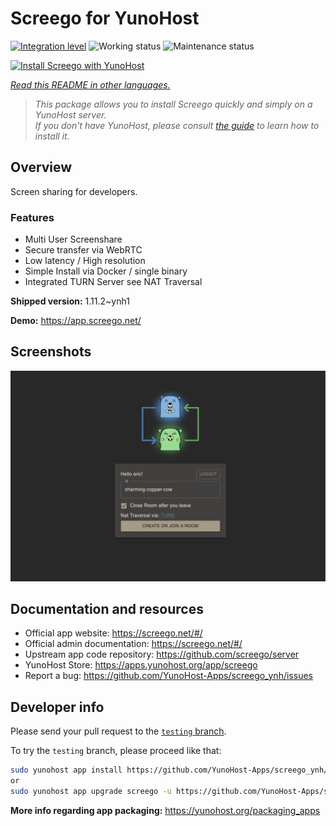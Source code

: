 <!--
N.B.: This README was automatically generated by <https://github.com/YunoHost/apps/tree/master/tools/readme_generator>
It shall NOT be edited by hand.
-->

# Screego for YunoHost

[![Integration level](https://apps.yunohost.org/badge/integration/screego)](https://ci-apps.yunohost.org/ci/apps/screego/)
![Working status](https://apps.yunohost.org/badge/state/screego)
![Maintenance status](https://apps.yunohost.org/badge/maintained/screego)

[![Install Screego with YunoHost](https://install-app.yunohost.org/install-with-yunohost.svg)](https://install-app.yunohost.org/?app=screego)

*[Read this README in other languages.](./ALL_README.md)*

> *This package allows you to install Screego quickly and simply on a YunoHost server.*  
> *If you don't have YunoHost, please consult [the guide](https://yunohost.org/install) to learn how to install it.*

## Overview

Screen sharing for developers.

### Features

- Multi User Screenshare
- Secure transfer via WebRTC
- Low latency / High resolution
- Simple Install via Docker / single binary
- Integrated TURN Server see NAT Traversal


**Shipped version:** 1.11.2~ynh1

**Demo:** <https://app.screego.net/>

## Screenshots

![Screenshot of Screego](./doc/screenshots/screenshot.png)

## Documentation and resources

- Official app website: <https://screego.net/#/>
- Official admin documentation: <https://screego.net/#/>
- Upstream app code repository: <https://github.com/screego/server>
- YunoHost Store: <https://apps.yunohost.org/app/screego>
- Report a bug: <https://github.com/YunoHost-Apps/screego_ynh/issues>

## Developer info

Please send your pull request to the [`testing` branch](https://github.com/YunoHost-Apps/screego_ynh/tree/testing).

To try the `testing` branch, please proceed like that:

```bash
sudo yunohost app install https://github.com/YunoHost-Apps/screego_ynh/tree/testing --debug
or
sudo yunohost app upgrade screego -u https://github.com/YunoHost-Apps/screego_ynh/tree/testing --debug
```

**More info regarding app packaging:** <https://yunohost.org/packaging_apps>
